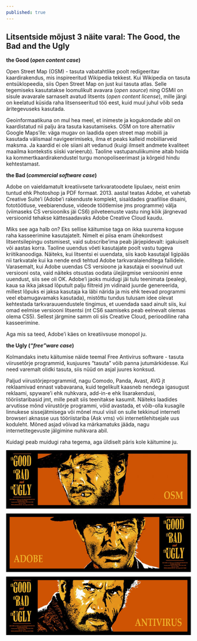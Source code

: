 ```yaml
---
published: true
---
```



## Litsentside mõjust 3 näite varal: The Good, the Bad and the Ugly 

**the Good (_open content case_)**

Open Street Map (OSM) - tasuta vabatahtlike poolt redigeeritav kaardirakendus, mis inspireeritud Wikipedia tekkest. Kui Wikipedia on tasuta entsüklopeedia, siis Open Street Map on just kui tasuta atlas. Selle tegemiseks kasutatakse loomulikult avavara (_open source_) ning OSMil on sisule avavarale sarnaselt avatud litsents (_open content license_), mille järgi on keelatud küsida raha litsenseeritud töö eest, kuid muul juhul võib seda äritegevuseks kasutada. 

Geoinformaatikuna on mul hea meel, et  inimeste ja kogukondade abil on kaardistatud nii palju ära tasuta kasutamiseks. OSM on tore alternatiiv Google Maps’ile: väga mugav on laadida open street map mobiili ja kasutada välismaal navigeerimiseks, ilma et peaks kalleid mobiiliarveid maksma. Ja kaardid ei ole siiani alt vedanud (kuigi ilmselt andmete kvaliteet maailma kontekstis siiski varieerub). Taoline vastupanuliikumine aitab hoida ka kommertkaardirakendustel turgu monopoliseerimast ja kõrgeid hindu kehtestamast. 


**the Bad (_commercial software case_)**

Adobe on vaieldamatult kreatiivsete tarkvaratoodete lipulaev, neist enim tuntud ehk Photoshop ja PDF formaat. 2013. aastal teatas Adobe, et vahetab Creative Suite’i (Adobe’i rakenduste komplekt, sisaldades graafilise disaini, fototöötluse, veebiarenduse, videode töötlemise jms programme) välja (viimaseks CS versiooniks jäi CS6) pilveteenuste vastu ning kõik järgnevad versioonid tehakse kättesaadavaks Adobe Creative Cloud kaudu. 

Miks see aga halb on? Eks sellise käitumise taga on ikka suurema koguse raha kasseerimine kasutajatelt. Nimelt ei piisa enam ühekordsest litsentsilepingu ostsmisest, vaid subscribe’ima  peab järjepidevalt: igakuiselt või aastas korra. Taoline uuendus võeti kasutajate poolt vastu tugeva kriitikanoodiga. Näiteks, kui litsentsi ei uuendata, siis kaob kasutajal ligipääs nii tarkvatale kui ka nende endi tehtud Adobe tarkvaralaienditega failidele. Varasemalt, kui Adobe uuendas CS versioone ja kasutaja ei soovinud uut versiooni osta, vaid näiteks otsustas oodata ülejärgmise versioonini enne uuendust, siis see oli OK. Adobe’i jaoks muidugi jäi tulu teenimata (pealegi, kaua sa ikka jaksad lõputult palju filtreid jm vidinaid juurde genereerida, millest lõpuks ei jaksa kasutaja ka läbi närida ja mis ehk teevad programmi veel ebamugavamaks kasutada), mistõttu tundus tulusam idee olevat kehtestada tarkvarauuendustele tingimus, et uuendada saad ainult siis, kui omad eelmise versiooni litsentsi (nt CS6 saamiseks peab eelnevalt olemas olema CS5). Sellest järgmine samm oli siis Creative Cloud, perioodiline raha kasseerimine.   

Aga mis sa teed, Adobe’i käes on kreatiivsuse monopol ju.  


**the Ugly (_“free”ware case_)**

Kolmandaks inetu käitumise näide teemal Free Antivirus software - tasuta viirusetõrje programmid, kusjuures “tasuta” võib panna jutumärkidesse. Kui need varemalt olidki tasuta, siis nüüd on asjal juures konksud.

Paljud viirustõrjeprogrammid, nagu  Comodo, Panda, Avast, AVG jt reklaamivad ennast vabavarana, kuid tegelikult kaasneb nendega igasugust reklaami, spyware’i ehk nuhkvara,  add-in-e ehk lisarakendusi, tööriistaribasid jmt, mille pealt siis teenitakse kasumit. Näiteks laadides arvutisse mõnd viirustõrje programmi, võid avastada, et võib-olla kusagile linnukese sissejätmisega või mõnel muul viisil on sulle tekkinud interneti browseri aknasse uus tööriistariba (Ask vms) või internetilehitsejale uus koduleht. Mõned asjad võivad ka märkamatuks jääda, nagu internetitegevuste jälgimine nuhkvara abil. 

Kuidagi peab muidugi raha tegema, aga üldiselt päris kole käitumine ju.

![goodbadugly](/images/goodbadugly.jpg "goodBadUgly")
